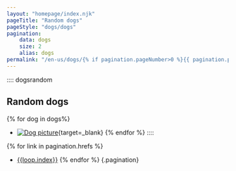 ```yaml
---
layout: "homepage/index.njk"
pageTitle: "Random dogs"
pageStyle: "dogs/dogs"
pagination:
    data: dogs
    size: 2
    alias: dogs
permalink: "/en-us/dogs/{% if pagination.pageNumber>0 %}{{ pagination.pageNumber + 1 }}{% endif %}/index.html"
---
```


<!-- Dogs random section start. -->
:::: dogsrandom
## Random dogs

{% for dog in dogs%}
* [![Dog picture]({{dog}})]({{dog}}){target=_blank}
{% endfor %}
::::

{% for link in pagination.hrefs %}
- [{{loop.index}}]({{link}})
{% endfor %}
{.pagination}
<!-- Dogs random section end. -->
